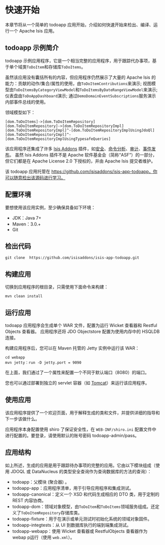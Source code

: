 # 快速开始

本章节将从一个简单的 todoapp 应用开始，介绍如何快速开始来检出、编译、运行一个 Apache Isis 应用。

## todoapp 示例简介

todoapp 示例应用程序，它是一个相当完整的应用程序，用于跟踪代办事项，基于单个域类`ToDoItem`和存储库`ToDoItems`。

虽然该应用没有囊括所有的内容，但应用程序仍然展示了大量的 Apache Isis 的能力：贡献的动作/集合/属性的使用，由`ToDoItemContributions`来演示; 视图模型由`ToDoItemsByCategoryViewModel`和`ToDoItemsByDateRangeViewModel`来演示; 仪表盘由`ToDoAppDashboard`演示; 通过`DemoDomainEventSubscriptions`服务演示内部事件总线的使用。

领域模型如下：

```
[dom.ToDoItems]->[dom.ToDoItemRepository]
[dom.ToDoItemRepository]->[dom.ToDoItemRepositoryImpl]
[dom.ToDoItemRepositoryImpl]^-[dom.ToDoItemRepositoryImplUsingJdoQl]
[dom.ToDoItemRepositoryImpl]^-[dom.ToDoItemRepositoryImplUsingTypesafeQueries]
```

该应用程序还集成了许多 [Isis Addons](https://www.isisaddons.org/) 插件，如[安全](https://github.com/isisaddons/isis-module-security)、[命令分析](https://github.com/isisaddons/isis-module-command)、[审计](https://github.com/isisaddons/isis-module-audit)、[事件发布](https://github.com/isisaddons/isis-module-publishing)。 虽然  Isis Addons 插件不是 Apache 软件基金会（简称“ASF”）的一部分，但它们都是在 Apache License 2.0 下授权的，并由 Apache Isis 提交者维护。

该 todoapp 应用托管在 https://github.com/isisaddons/isis-app-todoapp，你可以随意检出该源码进行学习。

## 配置环境

要想使用该应用实例，至少确保具备如下环境：

* JDK：Java 7+
* Maven：3.0.+
* Git

## 检出代码

```
git clone  https://github.com/isisaddons/isis-app-todoapp.git
```

## 构建应用

切换到应用程序的根目录，只需使用下面命令来构建：

```
mvn clean install
```

## 运行应用

todoapp 应用程序会生成单个 WAR 文件，配置为运行 Wicket 查看器和 Restful Objects 查看器。 应用程序还将 JDO Objectstore 配置为使用内存中的 HSQLDB 连接。

构建应用程序后，您可以在 Maven 托管的 Jetty 实例中运行该 WAR：

```
cd webapp
mvn jetty：run -D jetty.port = 9090
```

在上面，我们通过了一个属性来配置一个不同于默认端口（8080）的端口。

您也可以通过部署到独立的 servlet 容器（如 [Tomcat](http://tomcat.apache.org/)）来运行该应用程序。

## 使用应用

该应用程序提供了一个欢迎页面，用于解释生成的类和文件，并提供详细的指导和下一步该做什么。

应用程序本身配置使用 shiro 了保证安全性，在 `WEB-INF/shiro.ini` 配置文件中进行配置的。要登录，请使用默认的账号密码 todoapp-admin/pass。


## 应用结构

如上所述，生成的应用是用于跟踪待办事项的完整的应用。它由以下模块组成（使用 JDOQL 或 DataNucleus 的类型安全查询作为查询数据库的方法的查询）：

* todoapp：父模块 (聚合器) 。
* todoapp-app：应用程序清单，用于引导应用程序和集成测试。
* todoapp-canonical：定义一个 XSD 和代码生成相应的 DTO 类，用于定制的 REST 内容协商。
* todoapp-dom：领域对象模型，由`ToDoItem`和`ToDoItems`领域服务组成。还定义了`ToDoItemRepository`存储库类。
* todoapp-fixture：用于在演示或单元测试时初始化系统的领域对象固件。
* todoapp-integtests：从 UI 到数据库执行的端到端集成测试。
* todoapp-webapp：使用 Wicket 查看器或 RestfulObjects 查看器作为 webap p运行（使用 `web.xml`）。




